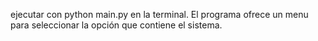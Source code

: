 ejecutar con python main.py en la terminal. El programa ofrece un menu para seleccionar la opción que contiene el sistema.